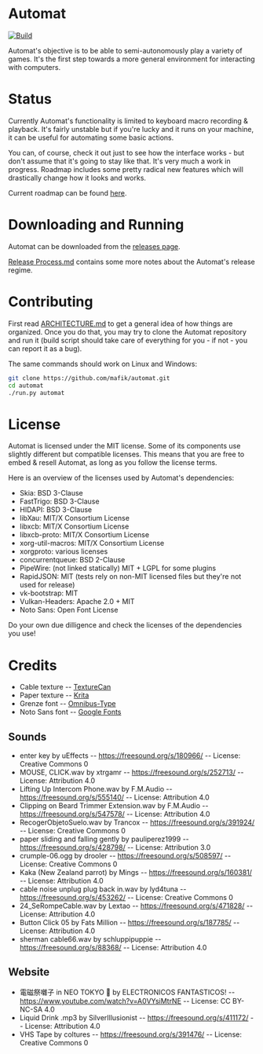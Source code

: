 # Automat

[![Build](https://github.com/mafik/automat/actions/workflows/build.yaml/badge.svg?branch=main)](https://github.com/mafik/automat/actions/workflows/build.yaml)

Automat's objective is to be able to semi-autonomously play a variety of games. It's the first step towards a more general environment for interacting with
computers.

# Status

Currently Automat's functionality is limited to keyboard macro recording &
playback. It's fairly unstable but if you're lucky and it runs on your machine,
it can be useful for automating some basic actions.

You can, of course, check it out just to see how the interface works - but
don't assume that it's going to stay like that. It's very much a work in
progress. Roadmap includes some pretty radical new features which will
drastically change how it looks and works.

Current roadmap can be found [here](https://www.tldraw.com/ro/3d97dFMiuM0MLgqyyP0SG?d=v-1312.-804.2500.1170.page).

# Downloading and Running

Automat can be downloaded from the [releases page](https://github.com/mafik/automat/releases/latest/).

[Release Process.md](docs/design/Release%20Process.md) contains some more notes about the Automat's release regime.

# Contributing

First read [ARCHITECTURE.md](ARCHITECTURE.md) to get a general idea of how
things are organized. Once you do that, you may try to clone the Automat
repository and run it (build script should take care of everything for you - if
not - you can report it as a bug).

The same commands should work on Linux and Windows:

```sh
git clone https://github.com/mafik/automat.git
cd automat
./run.py automat
```

# License

Automat is licensed under the MIT license. Some of its components use slightly
different but compatible licenses. This means that you are free to embed &
resell Automat, as long as you follow the license terms.

Here is an overview of the licenses used by Automat's dependencies:

- Skia: BSD 3-Clause
- FastTrigo: BSD 3-Clause
- HIDAPI: BSD 3-Clause
- libXau: MIT/X Consortium License
- libxcb: MIT/X Consortium License
- libxcb-proto: MIT/X Consortium License
- xorg-util-macros: MIT/X Consortium License
- xorgproto: various licenses
- concurrentqueue: BSD 2-Clause
- PipeWire: (not linked statically) MIT + LGPL for some plugins
- RapidJSON: MIT (tests rely on non-MIT licensed files but they're not used for release)
- vk-bootstrap: MIT
- Vulkan-Headers: Apache 2.0 + MIT
- Noto Sans: Open Font License

Do your own due dilligence and check the licenses of the dependencies you use!

# Credits

- Cable texture -- [TextureCan](https://www.texturecan.com)
- Paper texture -- [Krita](https://krita.org/)
- Grenze font -- [Omnibus-Type](https://www.omnibus-type.com/fonts/grenze/)
- Noto Sans font -- [Google Fonts](https://fonts.google.com/noto)

## Sounds

- enter key by uEffects -- https://freesound.org/s/180966/ -- License: Creative Commons 0
- MOUSE, CLICK.wav by xtrgamr -- https://freesound.org/s/252713/ -- License: Attribution 4.0
- Lifting Up Intercom Phone.wav by F.M.Audio -- https://freesound.org/s/555140/ -- License: Attribution 4.0
- Clipping on Beard Trimmer Extension.wav by F.M.Audio -- https://freesound.org/s/547578/ -- License: Attribution 4.0
- RecogerObjetoSuelo.wav by Trancox -- https://freesound.org/s/391924/ -- License: Creative Commons 0
- paper  sliding and falling gently by pauliperez1999 -- https://freesound.org/s/428798/ -- License: Attribution 3.0
- crumple-06.ogg by drooler -- https://freesound.org/s/508597/ -- License: Creative Commons 0
- Kaka (New Zealand parrot) by Mings -- https://freesound.org/s/160381/ -- License: Attribution 4.0
- cable noise unplug plug back in.wav by lyd4tuna -- https://freesound.org/s/453262/ -- License: Creative Commons 0
- 24_SeRompeCable.wav by Lextao -- https://freesound.org/s/471828/ -- License: Attribution 4.0
- Button Click 05 by Fats Million -- https://freesound.org/s/187785/ -- License: Attribution 4.0
- sherman cable66.wav by schluppipuppie -- https://freesound.org/s/88368/ -- License: Attribution 4.0

## Website

- 電磁祭囃子 in NEO TOKYO 🏮 by ELECTRONICOS FANTASTICOS! -- https://www.youtube.com/watch?v=A0VYsiMtrNE -- License: CC BY-NC-SA 4.0
- Liquid Drink .mp3 by SilverIllusionist -- https://freesound.org/s/411172/ -- License: Attribution 4.0
- VHS Tape by coltures -- https://freesound.org/s/391476/ -- License: Creative Commons 0